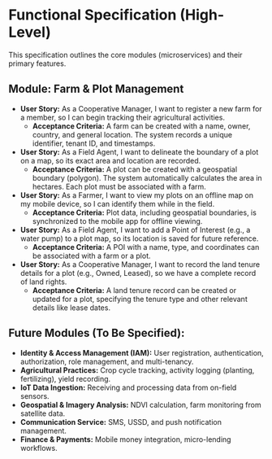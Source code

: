 # Functional Specification (High-Level)

This specification outlines the core modules (microservices) and their primary features.

## Module: Farm & Plot Management
*   **User Story:** As a Cooperative Manager, I want to register a new farm for a member, so I can begin tracking their agricultural activities.
    *   **Acceptance Criteria:** A farm can be created with a name, owner, country, and general location. The system records a unique identifier, tenant ID, and timestamps.
*   **User Story:** As a Field Agent, I want to delineate the boundary of a plot on a map, so its exact area and location are recorded.
    *   **Acceptance Criteria:** A plot can be created with a geospatial boundary (polygon). The system automatically calculates the area in hectares. Each plot must be associated with a farm.
*   **User Story:** As a Farmer, I want to view my plots on an offline map on my mobile device, so I can identify them while in the field.
    *   **Acceptance Criteria:** Plot data, including geospatial boundaries, is synchronized to the mobile app for offline viewing.
*   **User Story:** As a Field Agent, I want to add a Point of Interest (e.g., a water pump) to a plot map, so its location is saved for future reference.
    *   **Acceptance Criteria:** A POI with a name, type, and coordinates can be associated with a farm or a plot.
*   **User Story:** As a Cooperative Manager, I want to record the land tenure details for a plot (e.g., Owned, Leased), so we have a complete record of land rights.
    *   **Acceptance Criteria:** A land tenure record can be created or updated for a plot, specifying the tenure type and other relevant details like lease dates.

## Future Modules (To Be Specified):
*   **Identity & Access Management (IAM):** User registration, authentication, authorization, role management, and multi-tenancy.
*   **Agricultural Practices:** Crop cycle tracking, activity logging (planting, fertilizing), yield recording.
*   **IoT Data Ingestion:** Receiving and processing data from on-field sensors.
*   **Geospatial & Imagery Analysis:** NDVI calculation, farm monitoring from satellite data.
*   **Communication Service:** SMS, USSD, and push notification management.
*   **Finance & Payments:** Mobile money integration, micro-lending workflows.